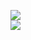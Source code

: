 [![](https://img.shields.io/badge/Made%20With-Github%20Spray-lightgrey.svg?style=for-the-badge&logo=github)](https://github.com/Annihil/github-spray#993)  
[![](https://i.imgur.com/2DrTn0Z.gif)](https://github.com/Annihil/github-spray)